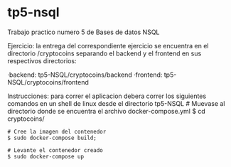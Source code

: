 # tp5-nsql
Trabajo practico numero 5 de Bases de datos NSQL

Ejercicio: la entrega del correspondiente ejercicio se encuentra en el directorio /cryptocoins
separando el backend y el frontend en sus respectivos directorios:

·backend: tp5-NSQL/cryptocoins/backend
·frontend: tp5-NSQL/cryptocoins/frontend

Instrucciones: para correr el aplicacion debera correr los siguientes comandos en un shell de linux desde el directorio tp5-NSQL
    # Muevase al directorio donde se encuentra el archivo docker-compose.yml
    $ cd cryptocoins/

    # Cree la imagen del contenedor
    $ sudo docker-compose build;

    # Levante el contenedor creado
    $ sudo docker-compose up